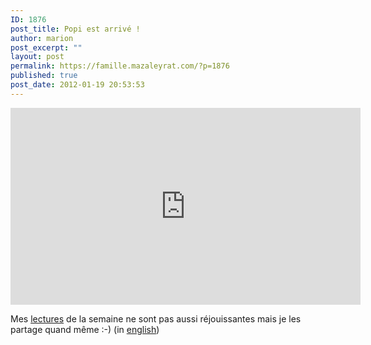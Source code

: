 ```yaml
---
ID: 1876
post_title: Popi est arrivé !
author: marion
post_excerpt: ""
layout: post
permalink: https://famille.mazaleyrat.com/?p=1876
published: true
post_date: 2012-01-19 20:53:53
---
```

<iframe width="560" height="315" src="http://www.youtube.com/embed/mmKiBMSH0QI?rel=0" frameborder="0" allowfullscreen></iframe>

Mes <a href="http://www.slate.fr/lien/48701/education-france-meilleur-anglo-saxon" title="lecture">lectures</a> de la semaine ne sont pas aussi réjouissantes mais je les partage quand même :-) (in <a href="http://www.guardian.co.uk/lifeandstyle/2012/jan/01/parenting-france-britain?newsfeed=true">english</a>)